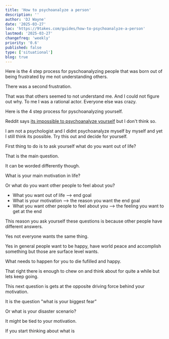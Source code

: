 ```yaml
---
title: 'How to psychoanalyze a person'
description: ''
author: 'DJ Wayne'
date: '2025-03-27'
loc: 'https://9takes.com/guides/how-to-psychoanalyze-a-person'
lastmod: '2025-03-27'
changefreq: 'weekly'
priority: '0.6'
published: false
type: ['situational']
blog: true
---
```


<!-- This is how you do it.

You ask yourself what does this person want me to think and feel about them.

Ask yourself what do they want out of life.

This first occurred to me when I looked at my brother. He didn't want what I wanted out of life. He had very different motivations than what I had. And this baffled me. It felt to me like we were playing life by different rules.

It felt like I was following the rules of life and he was ignoring them and getting away with it. I was the white knight. My brother was the dark knight.

I was Thor
He was Loki

I was Esau
He was Jacob

I was Cain
And he was Able.

I was both the rule follower and the bad guy.

I was older and yet my younger brother constantly seemed to best me. He was faster than me, funnier than me, and the girls found him to be cuter than me. I felt like I could not win. The only area where I was better than him was when it came to strength.

I could beat my younger brother up.

And yet every time I beat him up, he seemed to win more.

I would tilt. I would rage. I would lash out and cry out at the unfairness. And my brother would laugh. -->

Here is the 4 step process for pyschoanalyzing people that was born out of being frustrated by me not understanding others.

There was a second frustration.

That was that others seemed to not understand me. And I could not figure out why. To me I was a rational actor. Everyone else was crazy.

<!-- The bonus for trying to psychoanalyze others is that you learn to  -->

Here is the 4 step process for pyschoanalyzing yourself.

Reddit says [its impossible to psychoanalyze yourself](https://www.reddit.com/r/psychoanalysis/comments/b7k2e9/is_is_possible_to_psychoanalyze_yourself/) but I don't think so.

I am not a psychologist and I didnt psychoanalyze myself by myself and yet I still think its possible. Try this out and decide for yourself.

First thing to do is to ask yourself what do you want out of life?

That is the main question.

It can be worded differently though.

What is your main motivation in life?

Or what do you want other people to feel about you?

- What you want out of life --> end goal
- What is your motivation --> the reason you want the end goal
- What you want other people to feel about you --> the feeling you want to get at the end

This reason you ask yourself these questions is because other people have different answers.

Yes not everyone wants the same thing.

Yes in general people want to be happy, have world peace and accomplish something but those are surface level wants.

What needs to happen for you to die fufilled and happy.

That right there is enough to chew on and think about for quite a while but lets keep going.

This next question is gets at the opposite driving force behind your motivation.

It is the question "what is your biggest fear"

Or what is your disaster scenario?

It might be tied to your motivation.

If you start thinking about what is
